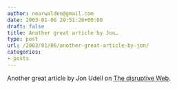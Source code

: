 ```yaml
---
author: nearwalden@gmail.com
date: 2003-01-06 20:51:26+00:00
draft: false
title: Another great article by Jon…
type: post
url: /2003/01/06/another-great-article-by-jon/
categories:
- posts
---
```


Another great article by Jon Udell on [The disruptive Web](//www.infoworld.com/articles/ap/xml/03/01/06/030106apapps.xml').



